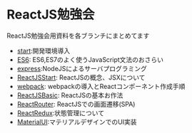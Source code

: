 # ReactJS勉強会

ReactJS勉強会用資料を各ブランチにまとめてます

- [start](https://github.com/teradonburi/learnReactJS/tree/start):開発環境導入
- [ES6](https://github.com/teradonburi/learnReactJS/tree/ES6): ES6,ES7のよく使うJavaScript文法のおさらい
- [express](https://github.com/teradonburi/learnReactJS/tree/express):NodeJSによるサーバプログラミング
- [ReactJSStart](https://github.com/teradonburi/learnReactJS/tree/ReactJSStart): ReactJSの概念、JSXについて
- [webpack](https://github.com/teradonburi/learnReactJS/tree/webpack): webpackの導入とReactコンポーネント作成手順
- [ReactJSBasic](https://github.com/teradonburi/learnReactJS/tree/ReactJSBasic): ReactJSの基本お作法
- [ReactRouter](https://github.com/teradonburi/learnReactJS/tree/ReactRouter): ReactJSでの画面遷移(SPA)
- [ReactRedux](https://github.com/teradonburi/learnReactJS/tree/ReactRedux):状態管理について 
- [MaterialUI](https://github.com/teradonburi/learnReactJS/tree/MaterialUI):マテリアルデザインでのUI実装 